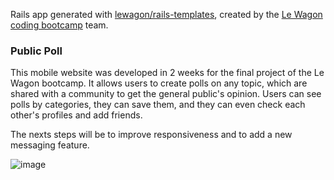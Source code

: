 Rails app generated with [lewagon/rails-templates](https://github.com/lewagon/rails-templates), created by the [Le Wagon coding bootcamp](https://www.lewagon.com) team.

### Public Poll
This mobile website was developed in 2 weeks for the final project of the Le Wagon bootcamp. It allows users to create polls on any topic, which are shared with a community to get the general public's opinion. Users can see polls by categories, they can save them, and they can even check each other's profiles and add friends.

The nexts steps will be to improve responsiveness and to add a new messaging feature.

![image](https://user-images.githubusercontent.com/110779743/227321101-34179795-2701-40f3-a83e-e03eb78455bf.png)
